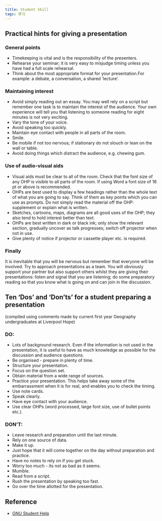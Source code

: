 ```yaml
---
title: Student Skill
tags: 学习
---
```


## Practical hints for giving a presentation
### General points

- Timekeeping is vital and is the responsibility of the presenters.
- Rehearse your seminar; it is very easy to misjudge timing unless you have had a full scale rehearsal.
- Think about the most appropriate format for your presentation.For example: a debate, a conversation, a shared ‘lecture’.


### Maintaining interest

- Avoid simply reading out an essay. You may well rely on a script but remember one task is to maintain the interest of the audience. Your own experience will tell you that listening to someone reading for eight minutes is not very exciting.
- Vary the tone of your voice.
- Avoid speaking too quickly.
- Maintain eye contact with people in all parts of the room.
- Smile.
- Be mobile if not too nervous; if stationary do not slouch or lean on the wall or table.
- Avoid doing things which distract the audience, e.g. chewing gum.


### Use of audio-visual aids

- Visual aids must be clear to all of the room. Check that the font size of any OHP is visible to all parts of the room. If using Word a font size of 16 pt or above is recommended.
- OHPs are best used to display a few headings rather than the whole text of what you are going to say. Think of them as key points which you can use as prompts. Do not simply read the material off the OHP: supplement or explain what is written.
- Sketches, cartoons, maps, diagrams are all good uses of the OHP; they also tend to hold interest better than text.
- OHPs are best written in dark or black ink; only show the relevant section, gradually uncover as talk progresses; switch off projector when not in use.
- Give plenty of notice if projector or cassette player etc. is required.


### Finally
It is inevitable that you will be nervous but remember that everyone will be involved. Try to approach presentations as a team. You will obviously support your partner but also support others whilst they are giving their presentations: listen and signal that you are listening; do some preparatory reading so that you know what is going on and can join in the discussion.

## Ten ‘Dos’ and ‘Don’ts’ for a student preparing a presentation
(compiled using comments made by current first year Geography undergraduates at Liverpool Hope)

### DO:

- Lots of background research. Even if the information is not used in the presentation, it is useful to have as much knowledge as possible for the discussion and audience questions.
- Be organised - prepare in plenty of time.
- Structure your presentation.
- Focus on the question set.
- Obtain material from a wide range of sources.
- Practice your presentation. This helps take away some of the embarrassment when it is for real, and enables you to check the timing.
- Use note cards.
- Speak clearly.
- Have eye contact with your audience.
- Use clear OHPs (word processed, large font size, use of bullet points etc.).


### DON’T:

- Leave research and preparation until the last minute.
- Rely on one source of data.
- Make it up.
- Just hope that it will come together on the day without preparation and practice.
- Have no notes to rely on if you get stuck.
- Worry too much - its not as bad as it seems.
- Mumble.
- Read from a script.
- Rush the presentation by speaking too fast.
- Go over the time allotted for the presentation.


## Reference

- [GNU Student Help](http://www.hope.ac.uk/gnu/stuhelp/pres.htm#Practical)

